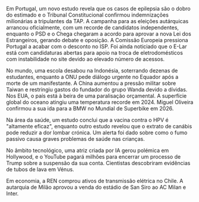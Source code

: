 Em Portugal, um novo estudo revela que os casos de epilepsia são o dobro do estimado e o Tribunal Constitucional confirmou indemnizações milionárias a tripulantes da TAP. A campanha para as eleições autárquicas arrancou oficialmente, com um recorde de candidatos independentes, enquanto o PSD e o Chega chegaram a acordo para aprovar a nova Lei dos Estrangeiros, gerando debate e oposição. A Comissão Europeia pressiona Portugal a acabar com o desconto no ISP. Foi ainda noticiado que o E-Lar está com candidaturas abertas para apoio na troca de eletrodomésticos com instabilidade no site devido ao elevado número de acessos.

No mundo, uma escola desabou na Indonésia, soterrando dezenas de estudantes, enquanto a ONU pede diálogo urgente no Equador após a morte de um manifestante. A China aumentou a pressão militar sobre Taiwan e restringiu gastos do fundador do grupo Wanda devido a dívidas. Nos EUA, o país está à beira de uma paralisação orçamental. A superfície global do oceano atingiu uma temperatura recorde em 2024. Miguel Oliveira confirmou a sua ida para a BMW no Mundial de Superbike em 2026.

Na área da saúde, um estudo conclui que a vacina contra o HPV é "altamente eficaz", enquanto outro estudo revelou que o extrato de canábis pode reduzir a dor lombar crónica. Um alerta foi dado sobre como o fumo passivo causa graves problemas de saúde nas crianças.

No âmbito tecnológico, uma atriz criada por IA gerou polémica em Hollywood, e o YouTube pagará milhões para encerrar um processo de Trump sobre a suspensão da sua conta. Cientistas descobriram evidências de tubos de lava em Vénus.

Em economia, a REN comprou ativos de transmissão elétrica no Chile. A autarquia de Milão aprovou a venda do estádio de San Siro ao AC Milan e Inter.

